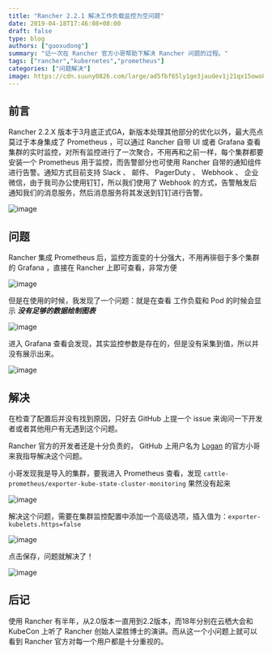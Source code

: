 ```yaml
---
title: "Rancher 2.2.1 解决工作负载监控为空问题"
date: 2019-04-18T17:46:08+08:00
draft: false
type: blog
authors: ["guoxudong"]
summary: "记一次在 Rancher 官方小哥帮助下解决 Rancher 问题的过程。"
tags: ["rancher","kubernetes","prometheus"]
categories: ["问题解决"]
image: https://cdn.suuny0826.com/large/ad5fbf65ly1ge3jaudev1j21qx15owo8.jpg
---
```

## 前言

Rancher 2.2.X 版本于3月底正式GA，新版本处理其他部分的优化以外，最大亮点莫过于本身集成了 Prometheus ，可以通过 Rancher 自带 UI 或者 Grafana 查看集群的实时监控，对所有监控进行了一次聚合，不用再和之前一样，每个集群都要安装一个 Prometheus 用于监控，而告警部分也可使用 Rancher 自带的通知组件进行告警。通知方式目前支持 Slack 、 邮件、 PagerDuty 、 Webhook 、 企业微信，由于我司办公使用钉钉，所以我们使用了 Webhook 的方式，告警触发后通知我们的消息服务，然后消息服务将其发送到钉钉进行告警。

![image](https://cdn.suuny0826.com/large/ad5fbf65gy1g26xsh6omvj20rk0ilta6.jpg)

## 问题

Rancher 集成 Prometheus 后，监控方面变的十分强大，不用再徘徊于多个集群的 Grafana ，直接在 Rancher 上即可查看，非常方便

![image](https://cdn.suuny0826.com/large/ad5fbf65gy1g26xuv2frnj212b0onn1h.jpg)

但是在使用的时候，我发现了一个问题：就是在查看 工作负载和 Pod 的时候会显示 ***没有足够的数据绘制图表***

![image](https://cdn.suuny0826.com/large/ad5fbf65gy1g26xzvi2cpj20po057q31.jpg)

进入 Grafana 查看会发现，其实监控参数是存在的，但是没有采集到值，所以并没有展示出来。

![image](https://cdn.suuny0826.com/large/ad5fbf65gy1g26y4j4s3yj21f50m9wqj.jpg)

## 解决

在检查了配置后并没有找到原因，只好去 GitHub 上提一个 issue 来询问一下开发者或者其他用户有无遇到这个问题。

Rancher 官方的开发者还是十分负责的， GitHub 上用户名为 [Logan](https://github.com/loganhz) 的官方小哥来我指导解决这个问题。

小哥发现我是导入的集群，要我进入 Prometheus 查看，发现 ```cattle-prometheus/exporter-kube-state-cluster-monitoring``` 果然没有起来

![image](https://cdn.suuny0826.com/large/ad5fbf65gy1g26yb1p4eoj21db0am782.jpg)

解决这个问题，需要在集群监控配置中添加一个高级选项，插入值为：`exporter-kubelets.https=false`

![image](https://cdn.suuny0826.com/large/ad5fbf65gy1g26ycq6amfj221q0uggp8.jpg)

点击保存，问题就解决了！

![image](https://cdn.suuny0826.com/large/ad5fbf65gy1g26yheqwp7j213e0g3di5.jpg)

## 后记

使用 Rancher 有半年，从2.0版本一直用到2.2版本，而18年分别在云栖大会和 KubeCon 上听了 Rancher 创始人梁胜博士的演讲。而从这一个小问题上就可以看到 Rancher 官方对每一个用户都是十分重视的。
